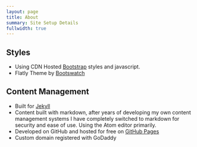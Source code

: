 ```yaml
---
layout: page
title: About
summary: Site Setup Details
fullwidth: true
---
```

## Styles

* Using CDN Hosted [Bootstrap](http://www.bootstrapcdn.com/) styles and javascript.
* Flatly Theme by [Bootswatch](http://www.bootstrapcdn.com/#bootswatch_tab)

## Content Management
* Built for [Jekyll](http://jekyllrb.com)
* Content built with markdown, after years of developing my own content management systems I have completely switched to markdown for security and ease of use.  Using the Atom editor primarily.
* Developed on GitHub and hosted for free on [GitHub Pages](https://pages.github.com)
* Custom domain registered with GoDaddy
